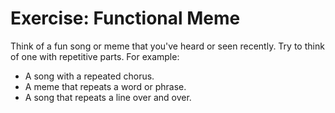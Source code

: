 # Exercise: Functional Meme

Think of a fun song or meme that you've heard or seen recently. Try to think of one with repetitive parts. For example:
* A song with a repeated chorus.
* A meme that repeats a word or phrase.
* A song that repeats a line over and over.

